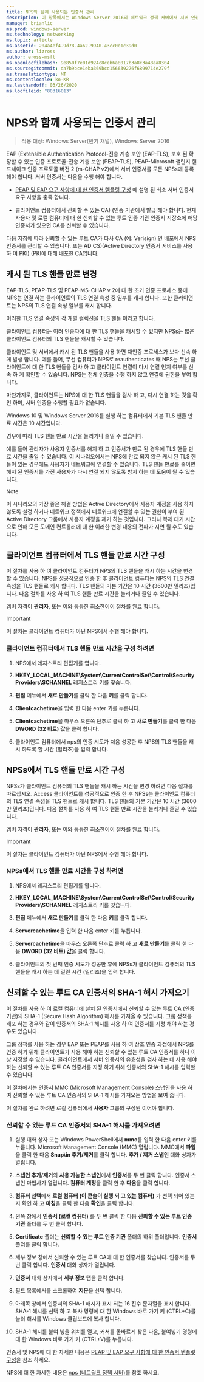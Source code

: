 ```yaml
---
title: NPS와 함께 사용되는 인증서 관리
description: 이 항목에서는 Windows Server 2016의 네트워크 정책 서버에서 서버 인증서를 사용 하는 방법에 대 한 정보를 제공 합니다.
manager: brianlic
ms.prod: windows-server
ms.technology: networking
ms.topic: article
ms.assetid: 204a4ef4-9d78-4a62-9940-43cc0e1c39d0
ms.author: lizross
author: eross-msft
ms.openlocfilehash: 9e850f7e01d924c8ceb6a8017b3a8c3a48aa8304
ms.sourcegitcommit: da7b9bce1eba369bcd156639276f6899714e279f
ms.translationtype: MT
ms.contentlocale: ko-KR
ms.lasthandoff: 03/26/2020
ms.locfileid: "80316013"
---
```

# <a name="manage-certificates-used-with-nps"></a>NPS와 함께 사용되는 인증서 관리

>적용 대상: Windows Server(반기 채널), Windows Server 2016

EAP (Extensible Authentication Protocol\-전송 계층 보안 \(EAP\-TLS\), 보호 된 확장할 수 있는 인증 프로토콜\-전송 계층 보안 \(PEAP\-TLS\), PEAP\-Microsoft 챌린지 핸드셰이크 인증 프로토콜 버전 2 \(m\-CHAP v2\)에서 서버 인증서를 모든 NPSs에 등록 해야 합니다. 서버 인증서는 다음을 수행 해야 합니다.

- [PEAP 및 EAP 요구 사항에 대 한 인증서 템플릿 구성](nps-manage-cert-requirements.md) 에 설명 된 최소 서버 인증서 요구 사항을 충족 합니다.

- 클라이언트 컴퓨터에서 신뢰할 수 있는 CA\) \(인증 기관에서 발급 해야 합니다. 현재 사용자 및 로컬 컴퓨터에 대 한 신뢰할 수 있는 루트 인증 기관 인증서 저장소에 해당 인증서가 있으면 CA를 신뢰할 수 있습니다.

다음 지침에 따라 신뢰할 수 있는 루트 CA가 타사 CA (예: Verisign) 인 배포에서 NPS 인증서를 관리할 수 있습니다. 또는 AD CS\)\(Active Directory 인증서 서비스를 사용 하 여 PKI\) \(PKI에 대해 배포한 CA입니다.

## <a name="change-the-cached-tls-handle-expiry"></a>캐시 된 TLS 핸들 만료 변경

EAP\-TLS, PEAP\-TLS 및 PEAP\-MS\-CHAP v 2에 대 한 초기 인증 프로세스 중에 NPS는 연결 하는 클라이언트의 TLS 연결 속성 중 일부를 캐시 합니다. 또한 클라이언트는 NPS의 TLS 연결 속성 일부를 캐시 합니다.

이러한 TLS 연결 속성의 각 개별 컬렉션을 TLS 핸들 이라고 합니다.

클라이언트 컴퓨터는 여러 인증자에 대 한 TLS 핸들을 캐시할 수 있지만 NPSs는 많은 클라이언트 컴퓨터의 TLS 핸들을 캐시할 수 있습니다.

클라이언트 및 서버에서 캐시 된 TLS 핸들을 사용 하면 재인증 프로세스가 보다 신속 하 게 발생 합니다. 예를 들어, 무선 컴퓨터가 NPS로 reauthenticates 때 NPS는 무선 클라이언트에 대 한 TLS 핸들을 검사 하 고 클라이언트 연결이 다시 연결 인지 여부를 신속 하 게 확인할 수 있습니다. NPS는 전체 인증을 수행 하지 않고 연결에 권한을 부여 합니다.

마찬가지로, 클라이언트는 NPS에 대 한 TLS 핸들을 검사 하 고, 다시 연결 하는 것을 확인 하며, 서버 인증을 수행할 필요가 없습니다.

Windows 10 및 Windows Server 2016를 실행 하는 컴퓨터에서 기본 TLS 핸들 만료 시간은 10 시간입니다.

경우에 따라 TLS 핸들 만료 시간을 늘리거나 줄일 수 있습니다.

예를 들어 관리자가 사용자 인증서를 해지 하 고 인증서가 만료 된 경우에 TLS 핸들 만료 시간을 줄일 수 있습니다. 이 시나리오에서는 NPS에 만료 되지 않은 캐시 된 TLS 핸들이 있는 경우에도 사용자가 네트워크에 연결할 수 있습니다. TLS 핸들 만료를 줄이면 해지 된 인증서를 가진 사용자가 다시 연결 되지 않도록 방지 하는 데 도움이 될 수 있습니다.

>[!NOTE]
>이 시나리오의 가장 좋은 해결 방법은 Active Directory에서 사용자 계정을 사용 하지 않도록 설정 하거나 네트워크 정책에서 네트워크에 연결할 수 있는 권한이 부여 된 Active Directory 그룹에서 사용자 계정을 제거 하는 것입니다. 그러나 복제 대기 시간으로 인해 모든 도메인 컨트롤러에 대 한 이러한 변경 내용의 전파가 지연 될 수도 있습니다. 

## <a name="configure-the-tls-handle-expiry-time-on-client-computers"></a>클라이언트 컴퓨터에서 TLS 핸들 만료 시간 구성

이 절차를 사용 하 여 클라이언트 컴퓨터가 NPS의 TLS 핸들을 캐시 하는 시간을 변경할 수 있습니다. NPS를 성공적으로 인증 한 후 클라이언트 컴퓨터는 NPS의 TLS 연결 속성을 TLS 핸들로 캐시 합니다. TLS 핸들의 기본 기간은 10 시간 \(3600만 밀리초\)입니다. 다음 절차를 사용 하 여 TLS 핸들 만료 시간을 늘리거나 줄일 수 있습니다.

멤버 자격이 **관리자**, 또는 이와 동등한 최소한이이 절차를 완료 합니다.

>[!IMPORTANT]
>이 절차는 클라이언트 컴퓨터가 아닌 NPS에서 수행 해야 합니다.

### <a name="to-configure-the-tls-handle-expiry-time-on-client-computers"></a>클라이언트 컴퓨터에서 TLS 핸들 만료 시간을 구성 하려면

1. NPS에서 레지스트리 편집기를 엽니다.

2. **HKEY\_LOCAL\_MACHINE\System\CurrentControlSet\Control\SecurityProviders\SCHANNEL** 레지스트리 키를 찾습니다.

3. **편집** 메뉴에서 **새로 만들기**를 클릭 한 다음 **키**를 클릭 합니다.

4. **Clientcachetime**을 입력 한 다음 enter 키를 누릅니다.

5. **Clientcachetime**을 마우스 오른쪽 단추로 클릭 하 고 **새로 만들기**를 클릭 한 다음 **DWORD (32 비트) 값**을 클릭 합니다.

6. 클라이언트 컴퓨터에서 nps의 인증 시도가 처음 성공한 후 NPS의 TLS 핸들을 캐시 하도록 할 시간 (밀리초)을 입력 합니다.

## <a name="configure-the-tls-handle-expiry-time-on-npss"></a>NPSs에서 TLS 핸들 만료 시간 구성

NPSs가 클라이언트 컴퓨터의 TLS 핸들을 캐시 하는 시간을 변경 하려면 다음 절차를 따르십시오. Access 클라이언트를 성공적으로 인증 한 후 NPSs는 클라이언트 컴퓨터의 TLS 연결 속성을 TLS 핸들로 캐시 합니다. TLS 핸들의 기본 기간은 10 시간 \(3600만 밀리초\)입니다. 다음 절차를 사용 하 여 TLS 핸들 만료 시간을 늘리거나 줄일 수 있습니다.

멤버 자격이 **관리자**, 또는 이와 동등한 최소한이이 절차를 완료 합니다.

>[!IMPORTANT]
>이 절차는 클라이언트 컴퓨터가 아닌 NPS에서 수행 해야 합니다.

### <a name="to-configure-the-tls-handle-expiry-time-on-npss"></a>NPSs에서 TLS 핸들 만료 시간을 구성 하려면

1. NPS에서 레지스트리 편집기를 엽니다.

2. **HKEY\_LOCAL\_MACHINE\System\CurrentControlSet\Control\SecurityProviders\SCHANNEL** 레지스트리 키를 찾습니다.

3. **편집** 메뉴에서 **새로 만들기**를 클릭 한 다음 **키**를 클릭 합니다.

4. **Servercachetime**을 입력 한 다음 enter 키를 누릅니다.

5. **Servercachetime**을 마우스 오른쪽 단추로 클릭 하 고 **새로 만들기**를 클릭 한 다음 **DWORD (32 비트) 값**을 클릭 합니다.

6. 클라이언트의 첫 번째 인증 시도가 성공한 후에 NPSs가 클라이언트 컴퓨터의 TLS 핸들을 캐시 하는 데 걸린 시간 (밀리초)을 입력 합니다.

## <a name="obtain-the-sha-1-hash-of-a-trusted-root-ca-certificate"></a>신뢰할 수 있는 루트 CA 인증서의 SHA-1 해시 가져오기

이 절차를 사용 하 여 로컬 컴퓨터에 설치 된 인증서에서 신뢰할 수 있는 루트 CA (인증 기관)의 SHA-1 (Secure Hash Algorithm) 해시를 가져올 수 있습니다. 그룹 정책를 배포 하는 경우와 같이 인증서의 SHA-1 해시를 사용 하 여 인증서를 지정 해야 하는 경우도 있습니다.

그룹 정책를 사용 하는 경우 EAP 또는 PEAP를 사용 하 여 상호 인증 과정에서 NPS를 인증 하기 위해 클라이언트가 사용 해야 하는 신뢰할 수 있는 루트 CA 인증서를 하나 이상 지정할 수 있습니다. 클라이언트에서 서버 인증서의 유효성을 검사 하는 데 사용 해야 하는 신뢰할 수 있는 루트 CA 인증서를 지정 하기 위해 인증서의 SHA-1 해시를 입력할 수 있습니다.

이 절차에서는 인증서 MMC (Microsoft Management Console) 스냅인을 사용 하 여 신뢰할 수 있는 루트 CA 인증서의 SHA-1 해시를 가져오는 방법을 보여 줍니다. 

이 절차를 완료 하려면 로컬 컴퓨터에서 **사용자** 그룹의 구성원 이어야 합니다.

### <a name="to-obtain-the-sha-1-hash-of-a-trusted-root-ca-certificate"></a>신뢰할 수 있는 루트 CA 인증서의 SHA-1 해시를 가져오려면

1. 실행 대화 상자 또는 Windows PowerShell에서 **mmc**를 입력 한 다음 enter 키를 누릅니다. Microsoft Management Console \(MMC\) 열립니다. MMC에서 **파일**을 클릭 한 다음 **Snap\in 추가/제거**를 클릭 합니다. **추가 / 제거 스냅인** 대화 상자가 열립니다.

2. **스냅인 추가/제거**의 **사용 가능한 스냅인**에서 **인증서**를 두 번 클릭 합니다. 인증서 스냅인 마법사가 열립니다. **컴퓨터 계정**을 클릭 한 후 **다음**을 클릭 합니다.

3. **컴퓨터 선택**에서 **로컬 컴퓨터 (이 콘솔이 실행 되 고 있는 컴퓨터)** 가 선택 되어 있는지 확인 하 고 **마침**을 클릭 한 다음 **확인**을 클릭 합니다.

4. 왼쪽 창에서 **인증서 (로컬 컴퓨터)** 를 두 번 클릭 한 다음 **신뢰할 수 있는 루트 인증 기관** 폴더를 두 번 클릭 합니다.

5. **Certificate** 폴더는 **신뢰할 수 있는 루트 인증 기관** 폴더의 하위 폴더입니다. **인증서** 폴더를 클릭 합니다.

6. 세부 정보 창에서 신뢰할 수 있는 루트 CA에 대 한 인증서를 찾습니다. 인증서를 두 번 클릭 합니다. **인증서** 대화 상자가 열립니다.

7. **인증서** 대화 상자에서 **세부 정보** 탭을 클릭 합니다.

8. 필드 목록에서를 스크롤하여 **지문**을 선택 합니다.

9. 아래쪽 창에서 인증서의 SHA-1 해시가 표시 되는 16 진수 문자열을 표시 합니다. SHA-1 해시를 선택 하 고 복사 명령에 대 한 Windows 바로 가기 키 \(CTRL\+C\)를 눌러 해시를 Windows 클립보드에 복사 합니다.

10. SHA-1 해시를 붙여 넣을 위치를 열고, 커서를 올바르게 찾은 다음, 붙여넣기 명령에 대 한 Windows 바로 가기 키 \(CTRL\+V\)를 누릅니다. 

인증서 및 NPS에 대 한 자세한 내용은 [PEAP 및 EAP 요구 사항에 대 한 인증서 템플릿 구성](nps-manage-cert-requirements.md)을 참조 하세요.

NPS에 대 한 자세한 내용은 [nps (네트워크 정책 서버)](nps-top.md)를 참조 하세요.
